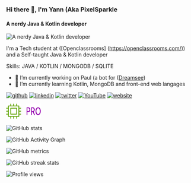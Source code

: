 ### Hi there 👋, I'm Yann (Aka PixelSparkle
#### A nerdy Java & Kotlin developer
![A nerdy Java & Kotlin developer](https://arturssmirnovs.github.io/github-profile-readme-generator/images/banner.png)

I'm a Tech student at ([Openclassrooms] (https://openclassrooms.com/)) and a Self-taught Java & Kotlin developer

Skills: JAVA / KOTLIN / MONGODB / SQLITE

- 🔭 I’m currently working on Paul (a bot for ([Dreamsee](https://dreamsee.tv)) 
- 🌱 I’m currently learning Kotlin, MongoDB and front-end web langages 


[<img src='https://cdn.jsdelivr.net/npm/simple-icons@3.0.1/icons/github.svg' alt='github' height='40'>](https://github.com/PixelSparkleFR)  [<img src='https://cdn.jsdelivr.net/npm/simple-icons@3.0.1/icons/linkedin.svg' alt='linkedin' height='40'>](https://www.linkedin.com/in/yann-caquard-1347b717b/)  [<img src='https://cdn.jsdelivr.net/npm/simple-icons@3.0.1/icons/twitter.svg' alt='twitter' height='40'>](https://twitter.com/PixelSparkleFR)  [<img src='https://cdn.jsdelivr.net/npm/simple-icons@3.0.1/icons/youtube.svg' alt='YouTube' height='40'>](https://www.youtube.com/channel/PixelSparkle)  [<img src='https://cdn.jsdelivr.net/npm/simple-icons@3.0.1/icons/icloud.svg' alt='website' height='40'>](https://pixelsparkle.fr)  

<a href='https://docs.github.com/en/developers'><img src='https://raw.githubusercontent.com/acervenky/animated-github-badges/master/assets/devbadge.gif' width='40' height='40'></a> <a href='https://github.com/pricing'><img src='https://raw.githubusercontent.com/acervenky/animated-github-badges/master/assets/pro.gif' width='40' height='40'></a> 

![GitHub stats](https://github-readme-stats.vercel.app/api?username=PixelSparkleFR&show_icons=true&count_private=true)  

![GitHub Activity Graph](https://activity-graph.herokuapp.com/graph?username=PixelSparkleFR)  

![GitHub metrics](https://metrics.lecoq.io/PixelSparkleFR)  

![GitHub streak stats](https://github-readme-streak-stats.herokuapp.com/?user=PixelSparkleFR)  

![Profile views](https://gpvc.arturio.dev/PixelSparkleFR)  
